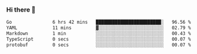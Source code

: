 ### Hi there 👋

<!--
**yeya24/yeya24** is a ✨ _special_ ✨ repository because its `README.md` (this file) appears on your GitHub profile.

Here are some ideas to get you started:

- 🔭 I’m currently working on ...
- 🌱 I’m currently learning ...
- 👯 I’m looking to collaborate on ...
- 🤔 I’m looking for help with ...
- 💬 Ask me about ...
- 📫 How to reach me: ...
- 😄 Pronouns: ...
- ⚡ Fun fact: ...
-->

<!--START_SECTION:waka-->

```txt
Go               6 hrs 42 mins   ████████████████████████░   96.56 %
YAML             11 mins         ▓░░░░░░░░░░░░░░░░░░░░░░░░   02.79 %
Markdown         1 min           ░░░░░░░░░░░░░░░░░░░░░░░░░   00.43 %
TypeScript       0 secs          ░░░░░░░░░░░░░░░░░░░░░░░░░   00.07 %
protobuf         0 secs          ░░░░░░░░░░░░░░░░░░░░░░░░░   00.07 %
```

<!--END_SECTION:waka-->
